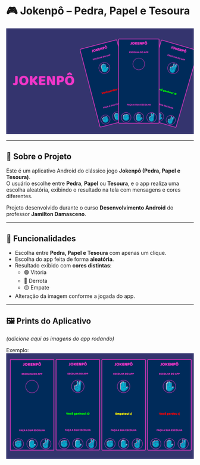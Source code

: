# 🎮 Jokenpô – Pedra, Papel e Tesoura  

![Banner do Projeto](docs/images/cover_jokepo.png)  

---

## 📖 Sobre o Projeto
Este é um aplicativo Android do clássico jogo **Jokenpô (Pedra, Papel e Tesoura)**.  
O usuário escolhe entre **Pedra**, **Papel** ou **Tesoura**, e o app realiza uma escolha aleatória, exibindo o resultado na tela com mensagens e cores diferentes.  

Projeto desenvolvido durante o curso **Desenvolvimento Android** do professor **Jamilton Damasceno**.  

---

## 🚀 Funcionalidades
- Escolha entre **Pedra, Papel e Tesoura** com apenas um clique.  
- Escolha do app feita de forma **aleatória**.  
- Resultado exibido com **cores distintas**:  
  - 🟢 Vitória  
  - 🔴 Derrota  
  - 🟡 Empate  
- Alteração da imagem conforme a jogada do app.  

---

## 🖼️ Prints do Aplicativo
*(adicione aqui as imagens do app rodando)*  

Exemplo:  
![Telas](docs/images/telas_jokenpo.png)  

